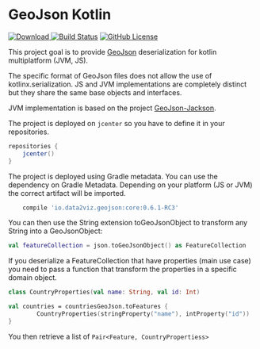 GeoJson Kotlin
=========================

[![Download](https://api.bintray.com/packages/data2viz/geojson-kotlin/geojson-kotlin/images/download.svg) ](https://bintray.com/data2viz/geojson-kotlin/geojson-kotlin/_latestVersion)
[![Build Status](https://travis-ci.org/data2viz/geojson-kotlin.svg?branch=master)](https://travis-ci.org/data2viz/geojson-kotlin)
[![GitHub License](https://img.shields.io/badge/license-Apache%20License%202.0-blue.svg?style=flat)](http://www.apache.org/licenses/LICENSE-2.0)


This project goal is to provide [GeoJson](https://tools.ietf.org/html/rfc7946) deserialization for kotlin multiplatform (JVM, JS).



The specific format of GeoJson files does not allow the use of kotlinx.serialization. JS and
JVM implementations are completely distinct but they share the same base objects and interfaces.

JVM implementation is based on the project [GeoJson-Jackson](https://github.com/opendatalab-de/geojson-jackson).

The project is deployed on `jcenter` so you have to define it in your repositories.

```groovy
repositories {
    jcenter()
}
```

The project is deployed using Gradle metadata. You can use the dependency
on Gradle Metadata. Depending on your platform (JS or JVM) the correct
artifact will be imported.

```groovy
    compile 'io.data2viz.geojson:core:0.6.1-RC3'
```

You can then use the String extension toGeoJsonObject to transform any String into a GeoJsonObject:

```kotlin
val featureCollection = json.toGeoJsonObject() as FeatureCollection
```

If you deserialize a FeatureCollection that have properties (main use case) you
need to pass a function that transform the properties in a specific domain object.

```kotlin
class CountryProperties(val name: String, val id: Int)

val countries = countriesGeoJson.toFeatures {
        CountryProperties(stringProperty("name"), intProperty("id"))
}
```

You then retrieve a list of `Pair<Feature, CountryPropertiess>`

